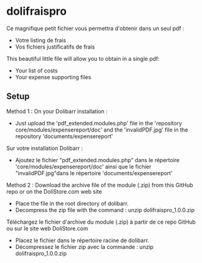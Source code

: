 # dolifraispro
Ce magnifique petit fichier vous permettra d'obtenir dans un seul pdf :
- Votre listing de frais
- Vos fichiers justificatifs de frais

This beautiful little file will allow you to obtain in a single pdf:
- Your list of costs
- Your expense supporting files
## Setup

Method 1 :
On your Dolibarr installation :
- Just upload the 'pdf_extended.modules.php' file in the 'repository core/modules/expensereport/doc' and the 'invalidPDF.jpg' file in the repository 'documents/expensereport'

Sur votre installation Dolibarr :
- Ajoutez le fichier "pdf_extended.modules.php" dans le répertoire 'core/modules/expensereport/doc' ainsi que le fichier "invalidPDF.jpg"dans le répertoire 'documents/expensereport'

Method 2 :
Download the archive file of the module (.zip) from this GitHub repo or on the DoliStore.com web site
- Place the file in the root directory of dolibarr.
- Decompress the zip file with the command : unzip dolifraispro_1.0.0.zip

Téléchargez le fichier d'archive du module (.zip) à partir de ce repo GitHub ou sur le site web DoliStore.com
- Placez le fichier dans le répertoire racine de dolibarr.
- Décompressez le fichier zip avec la commande : unzip dolifraispro_1.0.0.zip






